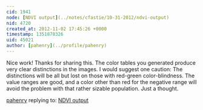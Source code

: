 ```yaml
---
cid: 1941
node: [NDVI output](../notes/cfastie/10-31-2012/ndvi-output)
nid: 4720
created_at: 2012-11-02 17:45:26 +0000
timestamp: 1351878326
uid: 45021
author: [pahenry](../profile/pahenry)
---
```


Nice work! Thanks for sharing this. The color tables you generated produce very clear distinctions in the images. I would suggest one caution: The distinctions will be all but lost on those with red-green color-blindness. The value ranges are good, and a color other than red for the negative range will avoid the problem with that rather sizable population. Just a thought.

[pahenry](../profile/pahenry) replying to: [NDVI output](../notes/cfastie/10-31-2012/ndvi-output)

